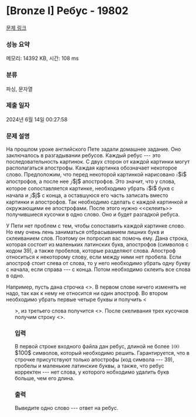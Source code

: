 # [Bronze I] Ребус - 19802 

[문제 링크](https://www.acmicpc.net/problem/19802) 

### 성능 요약

메모리: 14392 KB, 시간: 108 ms

### 분류

파싱, 문자열

### 제출 일자

2024년 6월 14일 00:27:58

### 문제 설명

<p>На прошлом уроке английского Пете задали домашнее задание. Оно заключалось в разгадывании ребусов. Каждый ребус --- это последовательность картинок. С двух сторон от каждой картинки могут располагаться апострофы. Каждая картинка обозначает некоторое слово. Предположим, что перед некоторой картинкой нарисовано <mjx-container class="MathJax" jax="CHTML" style="font-size: 109%; position: relative;"><mjx-math class="MJX-TEX" aria-hidden="true"><mjx-mi class="mjx-i"><mjx-c class="mjx-c1D456 TEX-I"></mjx-c></mjx-mi></mjx-math><mjx-assistive-mml unselectable="on" display="inline"><math xmlns="http://www.w3.org/1998/Math/MathML"><mi>i</mi></math></mjx-assistive-mml><span aria-hidden="true" class="no-mathjax mjx-copytext">$i$</span></mjx-container> апострофов, а после нее <mjx-container class="MathJax" jax="CHTML" style="font-size: 109%; position: relative;"><mjx-math class="MJX-TEX" aria-hidden="true"><mjx-mi class="mjx-i"><mjx-c class="mjx-c1D457 TEX-I"></mjx-c></mjx-mi></mjx-math><mjx-assistive-mml unselectable="on" display="inline"><math xmlns="http://www.w3.org/1998/Math/MathML"><mi>j</mi></math></mjx-assistive-mml><span aria-hidden="true" class="no-mathjax mjx-copytext">$j$</span></mjx-container> апострофов. Это значит, что у слова, которое сопоставляется картинке, необходимо убрать <mjx-container class="MathJax" jax="CHTML" style="font-size: 109%; position: relative;"><mjx-math class="MJX-TEX" aria-hidden="true"><mjx-mi class="mjx-i"><mjx-c class="mjx-c1D456 TEX-I"></mjx-c></mjx-mi></mjx-math><mjx-assistive-mml unselectable="on" display="inline"><math xmlns="http://www.w3.org/1998/Math/MathML"><mi>i</mi></math></mjx-assistive-mml><span aria-hidden="true" class="no-mathjax mjx-copytext">$i$</span></mjx-container> букв с начала и <mjx-container class="MathJax" jax="CHTML" style="font-size: 109%; position: relative;"><mjx-math class="MJX-TEX" aria-hidden="true"><mjx-mi class="mjx-i"><mjx-c class="mjx-c1D457 TEX-I"></mjx-c></mjx-mi></mjx-math><mjx-assistive-mml unselectable="on" display="inline"><math xmlns="http://www.w3.org/1998/Math/MathML"><mi>j</mi></math></mjx-assistive-mml><span aria-hidden="true" class="no-mathjax mjx-copytext">$j$</span></mjx-container> с конца, а оставшуюся его часть записать вместо картинки и апострофов. Так необходимо сделать с каждой картинкой и окружающими ее апострофами. После этого нужно <<склеить>> получившиеся кусочки в одно слово. Оно и будет разгадкой ребуса.</p>

<p>У Пети нет проблем с тем, чтобы сопоставить каждой картинке слово. Но ему очень лень заниматься отбрасыванием лишних букв и склеиванием слов. Поэтому он попросил вас помочь ему. Дана строка, которая состоит из маленьких латинских букв, апострофов (символов с кодом 39), а также пробелов, которые разделяют слова. Апостроф относиться к некоторому слову, если между ними нет пробела. Если апостроф стоит слева от слова, то у него необходимо убрать одну букву с начала, если справа --- с конца. Потом необходимо склеить все слова в одно.</p>

<p>Например, пусть дана строчка <<team ''''school ''olympiad'''>>. В первом слове ничего изменять не надо, так как к нему не относится ни один апостроф. Во втором необходимо убрать первые четыре буквы и получить <<ol>>, из третьего слова получится <<ymp>>. После скеливания трех кусочков получим строку <<teamolymp>>.</p>

### 입력 

 <p>В первой строке входного файла дан ребус, длиной не более <mjx-container class="MathJax" jax="CHTML" style="font-size: 109%; position: relative;"><mjx-math class="MJX-TEX" aria-hidden="true"><mjx-mn class="mjx-n"><mjx-c class="mjx-c31"></mjx-c><mjx-c class="mjx-c30"></mjx-c><mjx-c class="mjx-c30"></mjx-c></mjx-mn></mjx-math><mjx-assistive-mml unselectable="on" display="inline"><math xmlns="http://www.w3.org/1998/Math/MathML"><mn>100</mn></math></mjx-assistive-mml><span aria-hidden="true" class="no-mathjax mjx-copytext">$100$</span></mjx-container> символов, который необходимо решить. Гарантируется, что в строчке присутствуют только апострофы (код символа --- 39), пробелы и маленькие латинские буквы, а также, что ребус корректен --- нет слова, у которого нобходимо удалить букв больше, чем его длина.</p>

### 출력 

 <p>Выведите одно слово --- ответ на ребус.</p>

